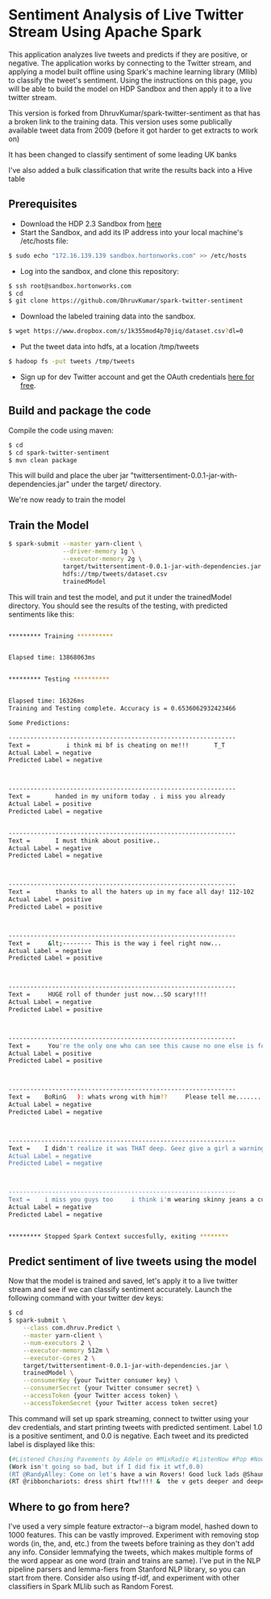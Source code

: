 Sentiment Analysis of Live Twitter Stream Using Apache Spark
============================================================

This application analyzes live tweets and predicts if they are positive, or negative. The application works by connecting
to the Twitter stream, and applying a model built offline using Spark's machine learning library (Mllib) to classify
the tweet's sentiment. Using the instructions on this page, you will be able to build the model on HDP Sandbox and then
apply it to a live twitter stream.

This version is forked from DhruvKumar/spark-twitter-sentiment as that has a broken link to the training data.
This version uses some publically available tweet data from 2009 (before it got harder to get extracts to work on)

It has been changed to classify sentiment of some leading UK banks

I've also added a bulk classification that write the results back into a Hive table

Prerequisites
-------------

* Download the HDP 2.3 Sandbox from [here](http://hortonworks.com/products/hortonworks-sandbox/#install)
* Start the Sandbox, and add its IP address into your local machine's /etc/hosts file:

```bash
$ sudo echo "172.16.139.139 sandbox.hortonworks.com" >> /etc/hosts
```

* Log into the sandbox, and clone this repository:  

```bash
$ ssh root@sandbox.hortonworks.com
$ cd
$ git clone https://github.com/DhruvKumar/spark-twitter-sentiment
```

* Download the labeled training data into the sandbox.

```bash
$ wget https://www.dropbox.com/s/1k355mod4p70jiq/dataset.csv?dl=0
```

* Put the tweet data into hdfs, at a location /tmp/tweets

```bash
$ hadoop fs -put tweets /tmp/tweets
```

* Sign up for dev Twitter account and get the OAuth credentials [here for free](https://apps.twitter.com/).


Build and package the code
-----------------------------------------

Compile the code using maven:

```bash
$ cd
$ cd spark-twitter-sentiment
$ mvn clean package
```

This will build and place the uber jar "twittersentiment-0.0.1-jar-with-dependencies.jar" under the target/ directory.

We're now ready to train the model

Train the Model
-----------------------------------------

```bash
$ spark-submit --master yarn-client \
               --driver-memory 1g \
               --executor-memory 2g \
               target/twittersentiment-0.0.1-jar-with-dependencies.jar \
               hdfs://tmp/tweets/dataset.csv
               trainedModel
```

This will train and test the model, and put it under the trainedModel directory. You should see the results of the
testing, with predicted sentiments like this:

```bash

********* Training **********


Elapsed time: 13868063ms


********* Testing **********


Elapsed time: 16326ms
Training and Testing complete. Accuracy is = 0.6536062932423466

Some Predictions:

---------------------------------------------------------------
Text =          i think mi bf is cheating on me!!!       T_T
Actual Label = negative
Predicted Label = negative



---------------------------------------------------------------
Text =       handed in my uniform today . i miss you already
Actual Label = positive
Predicted Label = negative


---------------------------------------------------------------
Text =       I must think about positive..
Actual Label = negative
Predicted Label = negative



---------------------------------------------------------------
Text =       thanks to all the haters up in my face all day! 112-102
Actual Label = positive
Predicted Label = positive



---------------------------------------------------------------
Text =     &lt;-------- This is the way i feel right now...
Actual Label = negative
Predicted Label = positive



---------------------------------------------------------------
Text =     HUGE roll of thunder just now...SO scary!!!!
Actual Label = negative
Predicted Label = positive



---------------------------------------------------------------
Text =     You're the only one who can see this cause no one else is following me this is for you because you're pretty awesome
Actual Label = positive
Predicted Label = positive



---------------------------------------------------------------
Text =    BoRinG   ): whats wrong with him??     Please tell me........   :-/
Actual Label = negative
Predicted Label = negative



---------------------------------------------------------------
Text =    I didn't realize it was THAT deep. Geez give a girl a warning atleast!
Actual Label = negative
Predicted Label = negative



---------------------------------------------------------------
Text =    i miss you guys too     i think i'm wearing skinny jeans a cute sweater and heels   not really sure   what are you doing today
Actual Label = negative
Predicted Label = negative


********* Stopped Spark Context succesfully, exiting ********

```

Predict sentiment of live tweets using the model
-------------------------------------------------

Now that the model is trained and saved, let's apply it to a live twitter stream and see if we can classify sentiment
accurately. Launch the following command with your twitter dev keys:

```bash
$ cd
$ spark-submit \
    --class com.dhruv.Predict \
    --master yarn-client \
    --num-executors 2 \
    --executor-memory 512m \
    --executor-cores 2 \
    target/twittersentiment-0.0.1-jar-with-dependencies.jar \
    trainedModel \
    --consumerKey {your Twitter consumer key} \
    --consumerSecret {your Twitter consumer secret} \
    --accessToken {your Twitter access token} \
    --accessTokenSecret {your Twitter access token secret}
```

This command will set up spark streaming, connect to twitter using your dev credentials, and start printing tweets
with predicted sentiment. Label 1.0 is a positive sentiment, and 0.0 is negative. Each tweet and its predicted label
is displayed like this:

```bash
(#Listened Chasing Pavements by Adele on #MixRadio #ListenNow #Pop #NowPlaying #19 http://t.co/qLXGoq8B8u,1.0)
(Work isn't going so bad, but if I did fix it wtf,0.0)
(RT @RandyAlley: Come on let's have a win Rovers! Good luck lads @Shaun_Lunt @TREVORBC83 http://t.co/tsDEZPrJIO,1.0)
(RT @ribbonchariots: dress shirt ftw!!!! &  the v gets deeper and deeper....... http://t.co/qAL3zIteVF,1.0)
```


Where to go from here?
-------------------------------------------------

I've used a very simple feature extractor--a bigram model, hashed down to 1000 features. This can be vastly improved.
Experiment with removing stop words (in, the, and, etc.) from the tweets before training as they don't add any info.
Consider lemmafying the tweets, which makes multiple forms of the word appear as one word (train and trains are same).
I've put in the NLP pipeline parsers and lemma-fiers from Stanford NLP library, so you can start from there.
Consider also using tf-idf, and experiment with other classifiers in Spark MLlib such as Random Forest.
